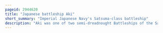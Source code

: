 ```yaml
---
pageid: 2944620
title: "Japanese battleship Aki"
short_summary: "Imperial Japanese Navy's Satsuma-class battleship"
description: "Aki was one of two semi-dreadnought Battleships of the Satsuma Class built for the imperial japanese Navy during the first Decade of the 20th Century. She was the second Battleship built domestically in Japan and the first to use Steam Turbines for Propulsion. The ship was named for Aki Province, now a part of Hiroshima Prefecture. The Ship did not see a Combat in World War 1. In 1922 Aki was disarmed and sunk as a Target in 1924 under the Terms of the Washington Naval Treaty of 1922."
---
```

